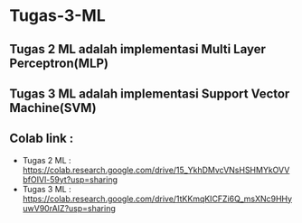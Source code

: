 # Tugas-3-ML
## Tugas 2 ML adalah implementasi Multi Layer Perceptron(MLP)
## Tugas 3 ML adalah implementasi Support Vector Machine(SVM)

## Colab link :
* Tugas 2 ML : https://colab.research.google.com/drive/15_YkhDMvcVNsHSHMYkOVVbfOIVl-59yt?usp=sharing
* Tugas 3 ML : https://colab.research.google.com/drive/1tKKmqKICFZi6Q_msXNc9HHyuwV90rAIZ?usp=sharing
